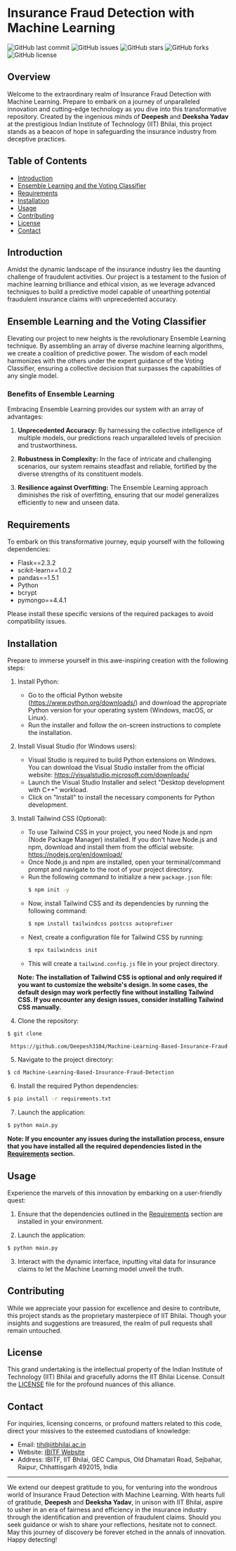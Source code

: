 # Insurance Fraud Detection with Machine Learning

![GitHub last commit](https://img.shields.io/github/last-commit/Deepesh3104/Machine-Learning-Based-Insurance-Fraud-Detection)
![GitHub issues](https://img.shields.io/github/issues/Deepesh3104/Machine-Learning-Based-Insurance-Fraud-Detection)
![GitHub stars](https://img.shields.io/github/stars/Deepesh3104/Machine-Learning-Based-Insurance-Fraud-Detection)
![GitHub forks](https://img.shields.io/github/forks/Deepesh3104/Machine-Learning-Based-Insurance-Fraud-Detection)
![GitHub license](https://img.shields.io/github/license/Deepesh3104/Machine-Learning-Based-Insurance-Fraud-Detection)

## Overview

Welcome to the extraordinary realm of Insurance Fraud Detection with Machine Learning. Prepare to embark on a journey of unparalleled innovation and cutting-edge technology as you dive into this transformative repository. Created by the ingenious minds of **Deepesh** and **Deeksha Yadav** at the prestigious Indian Institute of Technology (IIT) Bhilai, this project stands as a beacon of hope in safeguarding the insurance industry from deceptive practices.

## Table of Contents

- [Introduction](#introduction)
- [Ensemble Learning and the Voting Classifier](#ensemble-learning-and-the-voting-classifier)
- [Requirements](#requirements)
- [Installation](#installation)
- [Usage](#usage)
- [Contributing](#contributing)
- [License](#license)
- [Contact](#contact)

## Introduction

Amidst the dynamic landscape of the insurance industry lies the daunting challenge of fraudulent activities. Our project is a testament to the fusion of machine learning brilliance and ethical vision, as we leverage advanced techniques to build a predictive model capable of unearthing potential fraudulent insurance claims with unprecedented accuracy.

## Ensemble Learning and the Voting Classifier

Elevating our project to new heights is the revolutionary Ensemble Learning technique. By assembling an array of diverse machine learning algorithms, we create a coalition of predictive power. The wisdom of each model harmonizes with the others under the expert guidance of the Voting Classifier, ensuring a collective decision that surpasses the capabilities of any single model.

### Benefits of Ensemble Learning

Embracing Ensemble Learning provides our system with an array of advantages:

1. **Unprecedented Accuracy:** By harnessing the collective intelligence of multiple models, our predictions reach unparalleled levels of precision and trustworthiness.

2. **Robustness in Complexity:** In the face of intricate and challenging scenarios, our system remains steadfast and reliable, fortified by the diverse strengths of its constituent models.

3. **Resilience against Overfitting:** The Ensemble Learning approach diminishes the risk of overfitting, ensuring that our model generalizes efficiently to new and unseen data.

## Requirements

To embark on this transformative journey, equip yourself with the following dependencies:

- Flask==2.3.2 
- scikit-learn==1.0.2
- pandas==1.5.1
- Python
- bcrypt
- pymongo==4.4.1

Please install these specific versions of the required packages to avoid compatibility issues.

## Installation

Prepare to immerse yourself in this awe-inspiring creation with the following steps:

1. Install Python:
   - Go to the official Python website (https://www.python.org/downloads/) and download the appropriate Python version for your operating system (Windows, macOS, or Linux).
   - Run the installer and follow the on-screen instructions to complete the installation.

2. Install Visual Studio (for Windows users):
   - Visual Studio is required to build Python extensions on Windows. You can download the Visual Studio installer from the official website: https://visualstudio.microsoft.com/downloads/
   - Launch the Visual Studio Installer and select "Desktop development with C++" workload.
   - Click on "Install" to install the necessary components for Python development.

3. Install Tailwind CSS (Optional):
   - To use Tailwind CSS in your project, you need Node.js and npm (Node Package Manager) installed. If you don't have Node.js and npm, download and install them from the official website: https://nodejs.org/en/download/
   - Once Node.js and npm are installed, open your terminal/command prompt and navigate to the root of your project directory.
   - Run the following command to initialize a new `package.json` file:
     ```bash
     $ npm init -y
     ```
   - Now, install Tailwind CSS and its dependencies by running the following command:
     ```bash
     $ npm install tailwindcss postcss autoprefixer
     ```
   - Next, create a configuration file for Tailwind CSS by running:
     ```bash
     $ npx tailwindcss init
     ```
   - This will create a `tailwind.config.js` file in your project directory.

   **Note: The installation of Tailwind CSS is optional and only required if you want to customize the website's design. In some cases, the default design may work perfectly fine without installing Tailwind CSS. If you encounter any design issues, consider installing Tailwind CSS manually.**

4. Clone the repository:

```bash
$ git clone

 https://github.com/Deepesh3104/Machine-Learning-Based-Insurance-Fraud-Detection.git
```

5. Navigate to the project directory:

```bash
$ cd Machine-Learning-Based-Insurance-Fraud-Detection
```

6. Install the required Python dependencies:

```bash
$ pip install -r requirements.txt
```

7. Launch the application:

```bash
$ python main.py
```

**Note: If you encounter any issues during the installation process, ensure that you have installed all the required dependencies listed in the [Requirements](#requirements) section.**

## Usage

Experience the marvels of this innovation by embarking on a user-friendly quest:

1. Ensure that the dependencies outlined in the [Requirements](#requirements) section are installed in your environment.

2. Launch the application:

```bash
$ python main.py
```

3. Interact with the dynamic interface, inputting vital data for insurance claims to let the Machine Learning model unveil the truth.

## Contributing

While we appreciate your passion for excellence and desire to contribute, this project stands as the proprietary masterpiece of IIT Bhilai. Though your insights and suggestions are treasured, the realm of pull requests shall remain untouched.

## License

This grand undertaking is the intellectual property of the Indian Institute of Technology (IIT) Bhilai and gracefully adorns the IIT Bhilai License. Consult the [LICENSE](LICENSE) file for the profound nuances of this alliance.

## Contact

For inquiries, licensing concerns, or profound matters related to this code, direct your missives to the esteemed custodians of knowledge:

- Email: tih@iitbhilai.ac.in
- Website: [IBITF Website](https://www.ibitf.co.in/)
- Address: IBITF, IIT Bhilai, GEC Campus, Old Dhamatari Road, Sejbahar, Raipur, Chhattisgarh 492015, India

---

We extend our deepest gratitude to you, for venturing into the wondrous world of Insurance Fraud Detection with Machine Learning. With hearts full of gratitude, **Deepesh** and **Deeksha Yadav**, in unison with IIT Bhilai, aspire to usher in an era of fairness and efficiency in the insurance industry through the identification and prevention of fraudulent claims. Should you seek guidance or wish to share your reflections, hesitate not to connect. May this journey of discovery be forever etched in the annals of innovation. Happy detecting!
